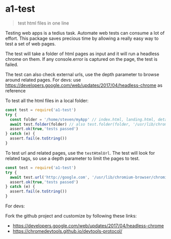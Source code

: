 # a1-test

> test html files in one line

Testing web apps is a tedius task. Automate web tests can consume a lot of effort. This package saves precious time by allowing a really easy way to test a set of web pages.

The test will take a folder of html pages as input and it will run a headless chrome on them. If any console.error is captured on the page, the test is failed.

The test can also check external urls, use the depth parameter to browse around related pages.
For devs: use https://developers.google.com/web/updates/2017/04/headless-chrome as reference

To test all the html files in a local folder:

```javascript
const test = require('a1-test')
try {
  const folder = '/home/steven/myApp' // index.html, landing.html, details/index.html ...  
  await test.folder(folder) // also test.folder(folder, '/usr/lib/chromium-browser/chromium-browser')
  assert.ok(true,'tests passed')
} catch (e) {
  assert.fail(e.toString())
}
```
To test url and related pages, use the  `testHtmlUrl`. The test will look for related <a> tags, so use a depth parameter to limit the pages to test.
```javascript
const test = require('a1-test')
try {
  await test.url('http://google.com', '/usr/lib/chromium-browser/chromium-browser',1)
  assert.ok(true,'tests passed')
} catch (e) {
  assert.fail(e.toString())
}
```
For devs:

Fork the github project and customize by following these links:
- https://developers.google.com/web/updates/2017/04/headless-chrome
- https://chromedevtools.github.io/devtools-protocol/
